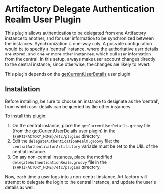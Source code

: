 Artifactory Delegate Authentication Realm User Plugin
=====================================================

This plugin allows authentication to be delegated from one Artifactory instance
to another, and for user information to be synchronized between the instances.
Synchronization is one-way only. A possible configuration would be to specify
a 'central' instance, where the authoritative user details are stored, and one
or more other instances, which pull user information from the central. In this
setup, always make user account changes directly to the central instance, since
otherwise, the changes are likely to revert.

This plugin depends on the [getCurrentUserDetails][] user plugin.

Installation
------------

Before installing, be sure to choose an instance to designate as the 'central',
from which user details can be queried by the other instances.

To install this plugin:
1. On the central instance, place the `getCurrentUserDetails.groovy` file (from
   the [getCurrentUserDetails][] user plugin) in the
   `${ARTIFACTORY_HOME}/etc/plugins` directory.
2. Edit the `delegateAuthenticationRealm.groovy` file: the
   `centralAuthenticatorArtifactory` variable must be set to the URL of the
   central instance.
3. On any non-central instances, place the modified
   `delegateAuthenticationRealm.groovy` file in the
   `${ARTIFACTORY_HOME}/etc/plugins` directory.

Now, each time a user logs into a non-central instance, Artifactory will attempt
to delegate the login to the central instance, and update the user's details as
well.

[getCurrentUserDetails]: https://github.com/JFrogDev/artifactory-user-plugins/tree/master/security/getCurrentUserDetails
